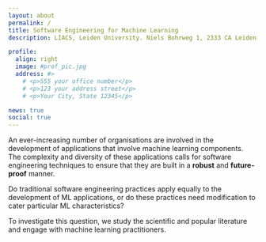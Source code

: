 ```yaml
---
layout: about
permalink: /
title: Software Engineering for Machine Learning
description: LIACS, Leiden University. Niels Bohrweg 1, 2333 CA Leiden, The Netherlands # <a href="" target="_blank"></a>

profile:
  align: right
  image: #prof_pic.jpg
  address: #>
    # <p>555 your office number</p>
    # <p>123 your address street</p>
    # <p>Your City, State 12345</p>

news: true
social: true
---
```


An ever-increasing number of organisations are involved in the development of applications that involve machine learning components. The complexity and diversity of these applications calls for software engineering techniques to ensure that they are built in a **robust** and **future-proof** manner.

Do traditional software engineering practices apply equally to the development of ML applications, or do these practices need modification to cater particular ML characteristics?

To investigate this question, we study the scientific and popular literature and engage with machine learning practitioners.
